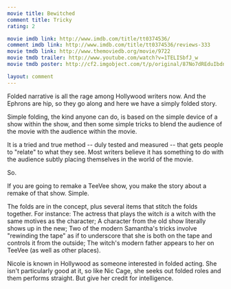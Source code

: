 ```yaml
---
movie title: Bewitched
comment title: Tricky
rating: 2

movie imdb link: http://www.imdb.com/title/tt0374536/
comment imdb link: http://www.imdb.com/title/tt0374536/reviews-333
movie tmdb link: http://www.themoviedb.org/movie/9722
movie tmdb trailer: http://www.youtube.com/watch?v=1TELISbfJ_w
movie tmdb poster: http://cf2.imgobject.com/t/p/original/87No7dREduIbdngdZGcYpDkjAvj.jpg

layout: comment
---
```


Folded narrative is all the rage among Hollywood writers now. And the Ephrons are hip, so they go along and here we have a simply folded story.

Simple folding, the kind anyone can do, is based on the simple device of a show within the show, and then some simple tricks to blend the audience of the movie with the audience within the movie.

It is a tried and true method -- duly tested and measured -- that gets people to "relate" to what they see. Most writers believe it has something to do with the audience subtly placing themselves in the world of the movie.

So.

If you are going to remake a TeeVee show, you make the story about a remake of that show. Simple. 

The folds are in the concept, plus several items that stitch the folds together. For instance: The actress that plays the witch *is* a witch with the same motives as the character; A character from the old show literally shows up in the new; Two of the modern Samantha's tricks involve "rewinding the tape" as if to underscore that she is both on the tape and controls it from the outside; The witch's modern father appears to her on TeeVee (as well as other places).

Nicole is known in Hollywood as someone interested in folded acting. She isn't particularly good at it, so like Nic Cage, she seeks out folded roles and them performs straight. But give her credit for intelligence.